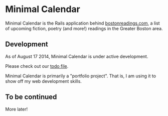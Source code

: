 Minimal Calendar
===

Minimal Calendar is the Rails application behind
[bostonreadings.com](http://bostonreadings.com), a list of upcoming fiction, poetry
(and more!) readings in the Greater Boston area.


Development
---
As of August 17 2014, Minimal Calendar is under active development.


Please check out our [todo file](todo.md).


Minimal Calendar is primarily a "portfolio project". That is, I am using it to
show off my web development skills.


To be continued
---
More later!
